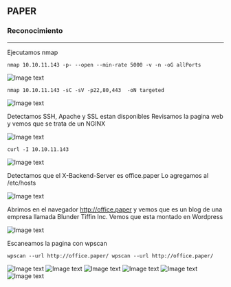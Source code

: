 ## PAPER ##
### Reconocimiento ###
***
Ejecutamos nmap 
    
    nmap 10.10.11.143 -p- --open --min-rate 5000 -v -n -oG allPorts
    
![Image text](https://github.com/b14nc0/images/blob/main/Paper/allPorts.jpg)

    nmap 10.10.11.143 -sC -sV -p22,80,443  -oN targeted

![Image text](https://github.com/b14nc0/images/blob/main/Paper/targeted.jpg)

Detectamos SSH, Apache y SSL estan disponibles
Revisamos la pagina web y vemos que se trata de un NGINX

![Image text](https://github.com/b14nc0/images/blob/main/Paper/nginx.jpg)

    curl -I 10.10.11.143

![Image text](https://github.com/b14nc0/images/blob/main/Paper/curl.jpg)

Detectamos que el X-Backend-Server es office.paper
Lo agregamos al /etc/hosts

![Image text](https://github.com/b14nc0/images/blob/main/Paper/hosts.jpg)

Abrimos en el navegador http://office.paper y vemos que es un blog de una empresa llamada Blunder Tiffin Inc.
Vemos que esta montado en Wordpress

![Image text](https://github.com/b14nc0/images/blob/main/Paper/wappanalizer.jpg)  

Escaneamos la pagina con wpscan

    wpscan --url http://office.paper/ wpscan --url http://office.paper/

![Image text]()
![Image text]()
![Image text]()
![Image text]()
![Image text]()
![Image text]()
